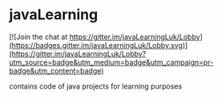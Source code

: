 # javaLearning

[![Join the chat at https://gitter.im/javaLearningLuk/Lobby](https://badges.gitter.im/javaLearningLuk/Lobby.svg)](https://gitter.im/javaLearningLuk/Lobby?utm_source=badge&utm_medium=badge&utm_campaign=pr-badge&utm_content=badge)

contains code of java projects for learning purposes
